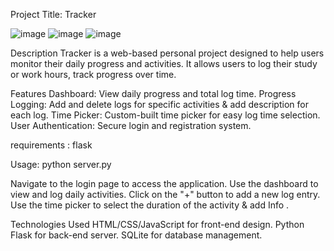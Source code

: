 Project Title: Tracker


![image](https://github.com/jithi22/Progress-Tracker/assets/102892647/d2bde730-9512-473e-93f5-bc3de825043b)
![image](https://github.com/jithi22/Progress-Tracker/assets/102892647/30bf56cc-7300-4396-b336-b97b6b00f618)
![image](https://github.com/jithi22/Progress-Tracker/assets/102892647/df062e16-db07-49f7-8e37-557455604c71)






Description
Tracker is a web-based personal project designed to help users monitor their daily progress and activities.
It allows users to log their study or work hours, track progress over time.

Features
Dashboard: View daily progress and total log time.
Progress Logging: Add and delete logs for specific activities & add description for each log.
Time Picker: Custom-built time picker for easy log time selection.
User Authentication: Secure login and registration system.




requirements : flask

Usage:
python server.py

Navigate to the login page to access the application.
Use the dashboard to view and log daily activities.
Click on the "+" button to add a new log entry.
Use the time picker to select the duration of the activity & add Info .


Technologies Used
HTML/CSS/JavaScript for front-end design.
Python Flask for back-end server.
SQLite for database management.
